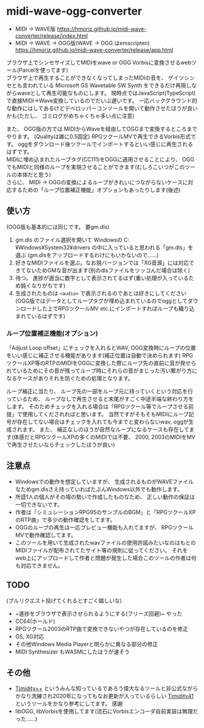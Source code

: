 # midi-wave-ogg-converter

- MIDI -> WAVE版 https://hmoriz.github.io/midi-wave-converter/release/index.html  
- MIDI -> WAVE -> OGG版(WAVE -> OGG はemscripten) https://hmoriz.github.io/midi-wave-converter/release/app.html  

ブラウザ上でシンセサイズしてMIDIをwave or OGG Vorbisに変換させるwebツール(Parcelを使ってます)  
ブラウザ上で再生することができなくなってしまったMIDIの音を、 ゲイツシンセとも言われている Microsoft GS Wavetable SW Synth をできるだけ再現しながらwaveとして再生可能なものにします。
現時点ではJavaScript(TypeScript)で直接MIDI->Wave変換しているのでだいぶ遅いです。 一応バックグラウンド的な動作にはしてあるけどデベロッパーコンソールを開いて動作させたほうが良いかも(ただし、 ゴミログがめちゃくちゃ多い点に注意)

また、 OGG版の方では MIDIからWaveを経由してOGGまで変換するところまでやります。 (Qualityは雑に0.5固定)
RPGツクールMVで再生できるVorbis形式です。 oggをダウンロード後ツクールでインポートするといい感じに再生されるはずです。  
MIDIに埋め込まれたループタグ(CC111)をOGGに適用させることにより、 OGGでもMIDIと同様のループを実現させることができます(むしろこいつがこのツールの本体だと思う)  
さらに、 MIDI -> OGGの変換によるループがきれいにつながらないケースに対応するための「ループ位置補正機能」オプションもあったりします(後述)

## 使い方

(OGG版も基本的には同じです。 要gm.dls)

1. gm.dls のファイル選択を開いて Windowsの C:¥Windows¥System32¥drivers の中に入っていると思われる「gm.dls」を選ぶ (gm.dlsをアップロードするわけにもいかないので……)
2. 好きなMIDIファイルを選ぶ。なお現バージョンでは「XG音源」には対応できてないためGMな音が出ます(別のdlsファイルをツッコんだ場合は除く)
3. 待つ。 進捗が適当に数字として表示されてるはず(重い処理が入っているため鈍くなりがちです)
4. 生成されたものは `<audio>` で表示されるのであとは好きにしてください (OGG版ではデータとしてループタグが埋め込まれているのでoggとしてダウンロードした上でRPGツクールMV etc.にインポートすればループも織り込まれているはずです)

### ループ位置補正機能(オプション)

「Adjust Loop offset」にチェックを入れるとWAV, OGG変換時にループの位置をいい感じに補正させる機能があります(補正位置は自動で決められます)
RPGツクールXP等のRTPのMIDIをOGGに変換した際にループ先の直前に音が発せられているためにその音が残ってループ時にそれらの音がまじった汚い繋がり方になるケースがありそれを防ぐための処理となります。

ループ補正に当たり、 ループ先の一部をループ元に持っていくという対応を行っているため、 ループなしで再生させると末尾がすごく中途半端な終わり方をします。 そのためチェックを入れる場合は「RPGツクール等でループさせる前提」で使用してくだされればと思います。
当然ですがそもそもMIDIにループ記号が存在してない場合はチェックを入れても今までと変わらないwav, oggが生成されます。 また、 補正なしのほうが自然なループになるケースも存在してます(体感だとRPGツクールXPの多くのMIDIでは不要、 2000, 2003のMIDIをMVで再生させたいならチェックしたほうが良い)

## 注意点

* Windowsでの動作を想定していますが、 生成されるものがWAVEファイルなためgm.dlsさえ持っていればたぶんWindows以外でも動作します。
* 所詮1人の個人がその場の勢いで作成したものなため、 正しい動作の保証は一切できないです。
* 作者は「シミュレーションRPG95のサンプルのBGM」と「RPGツクールXPのRTP曲」で多少の動作確認をしてます。
* OGGのループの再生は一応プレビュー機能も入れてますが、 RPGツクールMVで動作確認してます。
* このツールを用いて生成されたwavファイルの使用許諾みたいなのはもとのMIDIファイルが配布されてたサイト等の規則に従ってください。 それをweb上にアップロードして作者と問題が発生した場合このツールの作者は何も対応できません。

## TODO

(プルリクエスト投げてくれるとすごく嬉しいな)

* ~進捗をブラウザで表示させられるようにする(フリーズ回避)~ やった
* CC64(ホールド)
* RPGツクール2003のRTP曲で変換できないやつが存在しているのを修正
* GS, XG対応
* その他Windows Media Playerと明らかに異なる部分の修正
* MIDI Synthesizer もWASMにしたほうが速そう

## その他

* [Timidity++](http://timidity.sourceforge.net/) というみんな知っているであろう偉大なるツールと非公式ながらかなり洗練され2020年になってもなお更新が入っているらしい [Timidity41](https://ja.osdn.net/projects/timidity41/) というツールをかなり参考にしてます。 感謝
* libOGG, libVorbisを使用してます(流石にVorbisエンコーダ自前実装は無理だった……)
